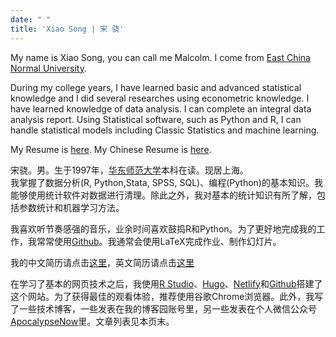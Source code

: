 ```yaml
---
date: " "
title: 'Xiao Song | 宋 骁'
---
```


My name is Xiao Song, you can call me Malcolm. I come from [East China Normal University](http://english.ecnu.edu.cn/).

During my college years, I have learned basic and advanced statistical knowledge and I did several researches using econometric knowledge. 
I have learned knowledge of data analysis. I can complete an integral data analysis report. Using Statistical software, such as Python and R, I can handle statistical models including Classic Statistics and machine learning.

My Resume is [here](https://hsiaosong.netlify.com/englishresume/). My Chinese Resume is [here](https://hsiaosong.netlify.com/chnresume/).



宋骁。男。生于1997年，[华东师范大学](https://www.ecnu.edu.cn/)本科在读。现居上海。  
我掌握了数据分析(R, Python,Stata, SPSS, SQL)、编程(Python)的基本知识。我能够使用统计软件对数据进行清理。除此之外，我对基本的统计知识有所了解，包括参数统计和机器学习方法。

我喜欢听节奏感强的音乐，业余时间喜欢鼓捣R和Python。为了更好地完成我的工作，我常常使用[Github](https://github.com/ECSTA7Y)。我通常会使用LaTeX完成作业、制作幻灯片。

我的中文简历请点击[这里](https://hsiaosong.netlify.com/chnresume/)，英文简历请点击[这里](https://hsiaosong.netlify.com/englishresume/)

在学习了基本的网页技术之后，我使用[R Studio](https://www.rstudio.com/)、[Hugo](https://themes.gohugo.io/)、[Netlify](https://www.netlify.com/)和[Github](https://github.com/ECSTA7Y/Mysite)搭建了这个网站。为了获得最佳的观看体验，推荐使用谷歌Chrome浏览器。此外，我写了一些技术博客，一些发表在我的博客园账号里，另一些发表在个人微信公众号[ApocalypseNow](https://mp.weixin.qq.com/s/1JU2ILRt9E7jYyUKilDX8A)里。文章列表见本页末。
